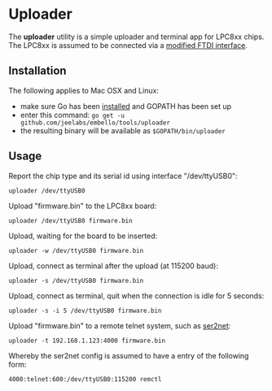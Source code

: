 # Uploader

The **uploader** utility is a simple uploader and terminal app for LPC8xx chips.  
The LPC8xx is assumed to be connected via a [modified FTDI interface][BUB].

## Installation

The following applies to Mac OSX and Linux:

* make sure Go has been [installed][GO] and GOPATH has been set up
* enter this command: `go get -u github.com/jeelabs/embello/tools/uploader`
* the resulting binary will be available as `$GOPATH/bin/uploader`

## Usage

Report the chip type and its serial id using interface "/dev/ttyUSB0":

    uploader /dev/ttyUSB0

Upload "firmware.bin" to the LPC8xx board:

    uploader /dev/ttyUSB0 firmware.bin

Upload, waiting for the board to be inserted:

    uploader -w /dev/ttyUSB0 firmware.bin

Upload, connect as terminal after the upload (at 115200 baud):

    uploader -s /dev/ttyUSB0 firmware.bin

Upload, connect as terminal, quit when the connection is idle for 5 seconds:

    uploader -s -i 5 /dev/ttyUSB0 firmware.bin

Upload "firmware.bin" to a remote telnet system, such as [ser2net][S2N]:

    uploader -t 192.168.1.123:4000 firmware.bin

Whereby the ser2net config is assumed to have a entry of the following form:

    4000:telnet:600:/dev/ttyUSB0:115200 remctl

[BUB]: http://jeelabs.org/book/1446d/
[GO]: http://golang.org/doc/install
[S2N]: http://sourceforge.net/projects/ser2net/
